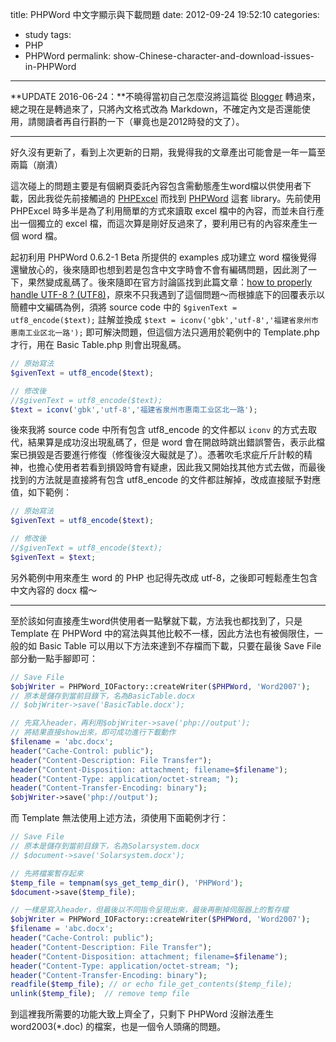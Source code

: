 title: PHPWord 中文字顯示與下載問題
date: 2012-09-24 19:52:10
categories:
- study
tags:
- PHP
- PHPWord
permalink: show-Chinese-character-and-download-issues-in-PHPWord
---
**UPDATE 2016-06-24：**不曉得當初自己怎麼沒將這篇從 [Blogger](http://northzo.blogspot.tw/2012/09/phpword.html) 轉過來，總之現在是轉過來了，只將內文格式改為 Markdown，不確定內文是否還能使用，請閱讀者再自行斟酌一下（畢竟也是2012時發的文了）。

---
好久沒有更新了，看到上次更新的日期，我覺得我的文章產出可能會是一年一篇至兩篇（崩潰）

這次碰上的問題主要是有個網頁委託內容包含需動態產生word檔以供使用者下載，因此我從先前接觸過的 [PHPExcel](http://phpexcel.codeplex.com/) 而找到 [PHPWord](http://phpword.codeplex.com/) 這套 library。先前使用 PHPExcel 時多半是為了利用簡單的方式來讀取 excel 檔中的內容，而並未自行產出一個獨立的 excel 檔，而這次算是剛好反過來了，要利用已有的內容來產生一個 word 檔。

起初利用 PHPWord 0.6.2-1 Beta 所提供的 examples 成功建立 word 檔後覺得還蠻放心的，後來隨即也想到若是包含中文字時會不會有編碼問題，因此測了一下，果然變成亂碼了。後來隨即在官方討論區找到此篇文章：[how to properly handle UTF-8 ? (UTF8)](http://phpword.codeplex.com/discussions/261365)，原來不只我遇到了這個問題～而根據底下的回覆表示以簡體中文編碼為例，須將 source code 中的 `$givenText = utf8_encode($text);` 註解並換成 `$text = iconv('gbk','utf-8','福建省泉州市惠南工业区北一路');` 即可解決問題，但這個方法只適用於範例中的 Template.php 才行，用在 Basic Table.php 則會出現亂碼。

```php
// 原始寫法
$givenText = utf8_encode($text);
```
```php
// 修改後
//$givenText = utf8_encode($text);
$text = iconv('gbk','utf-8','福建省泉州市惠南工业区北一路');
```

後來我將 source code 中所有包含 utf8_encode 的文件都以 `iconv` 的方式去取代，結果算是成功沒出現亂碼了，但是 word 會在開啟時跳出錯誤警告，表示此檔案已損毀是否要進行修復（修復後沒大礙就是了）。憑著吹毛求疵斤斤計較的精神，也擔心使用者若看到損毀時會有疑慮，因此我又開始找其他方式去做，而最後找到的方法就是直接將有包含 utf8_encode 的文件都註解掉，改成直接賦予對應值，如下範例：

```php
// 原始寫法
$givenText = utf8_encode($text);
```
```php
// 修改後
//$givenText = utf8_encode($text);
$givenText = $text;
```

另外範例中用來產生 word 的 PHP 也記得先改成 utf-8，之後即可輕鬆產生包含中文內容的 docx 檔～

---
至於該如何直接產生word供使用者一點擊就下載，方法我也都找到了，只是 Template 在 PHPWord 中的寫法與其他比較不一樣，因此方法也有被侷限住，一般的如 Basic Table 可以用以下方法來達到不存檔而下載，只要在最後 Save File 部分動一點手腳即可：

```php
// Save File
$objWriter = PHPWord_IOFactory::createWriter($PHPWord, 'Word2007');
// 原本是儲存到當前目錄下，名為BasicTable.docx
// $objWriter->save('BasicTable.docx');

// 先寫入header，再利用$objWriter->save('php://output');
// 將結果直接show出來，即可成功進行下載動作
$filename = 'abc.docx';
header("Cache-Control: public");
header("Content-Description: File Transfer");
header("Content-Disposition: attachment; filename=$filename");
header("Content-Type: application/octet-stream; ");
header("Content-Transfer-Encoding: binary");
$objWriter->save('php://output');
```

而 Template 無法使用上述方法，須使用下面範例才行：

```php
// Save File
// 原本是儲存到當前目錄下，名為Solarsystem.docx
// $document->save('Solarsystem.docx');

// 先將檔案暫存起來
$temp_file = tempnam(sys_get_temp_dir(), 'PHPWord');
$document->save($temp_file);

// 一樣是寫入header，但最後以不同指令呈現出來，最後再刪掉伺服器上的暫存檔
$objWriter = PHPWord_IOFactory::createWriter($PHPWord, 'Word2007');
$filename = 'abc.docx';
header("Cache-Control: public");
header("Content-Description: File Transfer");
header("Content-Disposition: attachment; filename=$filename");
header("Content-Type: application/octet-stream; ");
header("Content-Transfer-Encoding: binary");
readfile($temp_file); // or echo file_get_contents($temp_file);
unlink($temp_file);  // remove temp file
```

到這裡我所需要的功能大致上齊全了，只剩下 PHPWord 沒辦法產生 word2003(*.doc) 的檔案，也是一個令人頭痛的問題。
